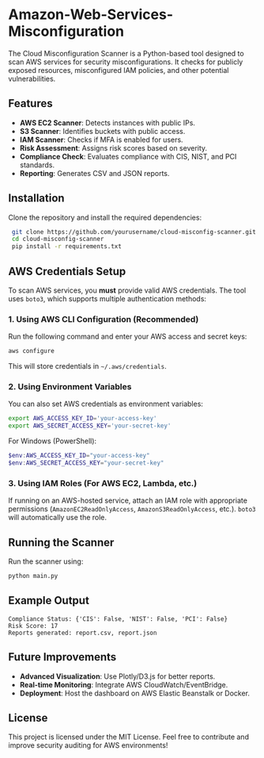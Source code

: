 # Amazon-Web-Services-Misconfiguration

The Cloud Misconfiguration Scanner is a Python-based tool designed to scan AWS services for security misconfigurations. It checks for publicly exposed resources, misconfigured IAM policies, and other potential vulnerabilities.

## Features

- **AWS EC2 Scanner**: Detects instances with public IPs.
- **S3 Scanner**: Identifies buckets with public access.
- **IAM Scanner**: Checks if MFA is enabled for users.
- **Risk Assessment**: Assigns risk scores based on severity.
- **Compliance Check**: Evaluates compliance with CIS, NIST, and PCI standards.
- **Reporting**: Generates CSV and JSON reports.

## Installation

Clone the repository and install the required dependencies:

```bash
 git clone https://github.com/yourusername/cloud-misconfig-scanner.git
 cd cloud-misconfig-scanner
 pip install -r requirements.txt
```

## AWS Credentials Setup

To scan AWS services, you **must** provide valid AWS credentials. The tool uses `boto3`, which supports multiple authentication methods:

### 1. **Using AWS CLI Configuration (Recommended)**

Run the following command and enter your AWS access and secret keys:

```bash
aws configure
```

This will store credentials in `~/.aws/credentials`.

### 2. **Using Environment Variables**

You can also set AWS credentials as environment variables:

```bash
export AWS_ACCESS_KEY_ID='your-access-key'
export AWS_SECRET_ACCESS_KEY='your-secret-key'
```

For Windows (PowerShell):

```powershell
$env:AWS_ACCESS_KEY_ID="your-access-key"
$env:AWS_SECRET_ACCESS_KEY="your-secret-key"
```

### 3. **Using IAM Roles (For AWS EC2, Lambda, etc.)**

If running on an AWS-hosted service, attach an IAM role with appropriate permissions (`AmazonEC2ReadOnlyAccess`, `AmazonS3ReadOnlyAccess`, etc.). `boto3` will automatically use the role.

## Running the Scanner

Run the scanner using:

```bash
python main.py
```

## Example Output

```
Compliance Status: {'CIS': False, 'NIST': False, 'PCI': False}
Risk Score: 17
Reports generated: report.csv, report.json
```

## Future Improvements

- **Advanced Visualization**: Use Plotly/D3.js for better reports.
- **Real-time Monitoring**: Integrate AWS CloudWatch/EventBridge.
- **Deployment**: Host the dashboard on AWS Elastic Beanstalk or Docker.

## License

This project is licensed under the MIT License. Feel free to contribute and improve security auditing for AWS environments!

